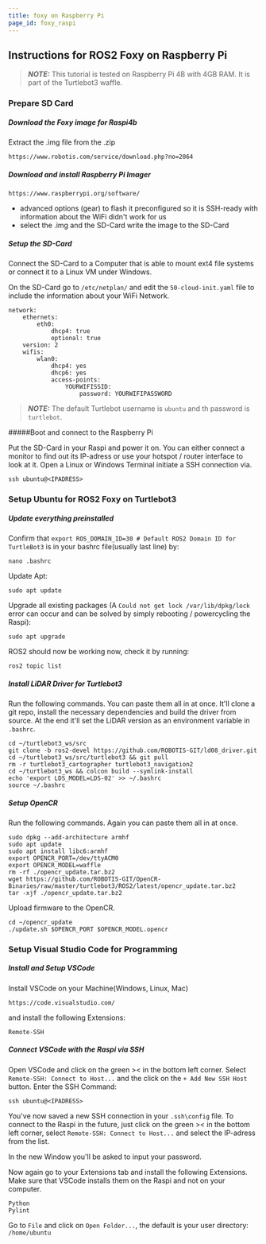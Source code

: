 ```yaml
---
title: foxy on Raspberry Pi
page_id: foxy_raspi
---
```


## Instructions for ROS2 Foxy on Raspberry Pi

> **_NOTE:_**
> This tutorial is tested on Raspberry Pi 4B with 4GB RAM. It is part of the Turtlebot3 waffle.


### Prepare SD Card

##### Download the Foxy image for Raspi4b 

Extract the .img file from the .zip

    https://www.robotis.com/service/download.php?no=2064


##### Download and install Raspberry Pi Imager

    https://www.raspberrypi.org/software/

- advanced options (gear) to flash it preconfigured so it is SSH-ready with information about the WiFi didn't work for us
- select the .img and the SD-Card write the image to the SD-Card


##### Setup the SD-Card

Connect the SD-Card to a Computer that is able to mount ext4 file systems or connect it to a Linux VM under Windows.

On the SD-Card go to `/etc/netplan/` and edit the `50-cloud-init.yaml` file to include the information about your WiFi Network.

    network:
        ethernets:
            eth0:
                dhcp4: true
                optional: true
        version: 2
        wifis:
            wlan0:
                dhcp4: yes
                dhcp6: yes
                access-points:
                    YOURWIFISSID:
                        password: YOURWIFIPASSWORD

> **_NOTE:_**
> The default Turtlebot username is `ubuntu` and th password is `turtlebot`.

#####Boot and connect to the Raspberry Pi

Put the SD-Card in your Raspi and power it on. You can either connect a monitor to find out its IP-adress or use your hotspot / router interface to look at it.
Open a Linux or Windows Terminal initiate a SSH connection via.

    ssh ubuntu@<IPADRESS>


### Setup Ubuntu for ROS2 Foxy on Turtlebot3


##### Update everything preinstalled

Confirm that `export ROS_DOMAIN_ID=30 # Default ROS2 Domain ID for TurtleBot3` is in your bashrc file(usually last line) by:

    nano .bashrc

Update Apt:
    
    sudo apt update

Upgrade all existing packages (A `Could not get lock /var/lib/dpkg/lock` error can occur and can be solved by simply rebooting / powercycling the Raspi):

    sudo apt upgrade

ROS2 should now be working now, check it by running:

    ros2 topic list


##### Install LiDAR Driver for Turtlebot3

Run the following commands. You can paste them all in at once. It'll clone a git repo, install the necessary dependencies and build the driver from source. At the end it'll set the LiDAR version as an environment variable in `.bashrc`.

    cd ~/turtlebot3_ws/src
    git clone -b ros2-devel https://github.com/ROBOTIS-GIT/ld08_driver.git
    cd ~/turtlebot3_ws/src/turtlebot3 && git pull
    rm -r turtlebot3_cartographer turtlebot3_navigation2
    cd ~/turtlebot3_ws && colcon build --symlink-install
    echo 'export LDS_MODEL=LDS-02' >> ~/.bashrc
    source ~/.bashrc


##### Setup OpenCR

Run the following commands. Again you can paste them all in at once.

    sudo dpkg --add-architecture armhf
    sudo apt update
    sudo apt install libc6:armhf
    export OPENCR_PORT=/dev/ttyACM0
    export OPENCR_MODEL=waffle
    rm -rf ./opencr_update.tar.bz2
    wget https://github.com/ROBOTIS-GIT/OpenCR-Binaries/raw/master/turtlebot3/ROS2/latest/opencr_update.tar.bz2
    tar -xjf ./opencr_update.tar.bz2

Upload firmware to the OpenCR.

    cd ~/opencr_update
    ./update.sh $OPENCR_PORT $OPENCR_MODEL.opencr


### Setup Visual Studio Code for Programming

##### Install and Setup VSCode

Install VSCode on your Machine(Windows, Linux, Mac)
    
    https://code.visualstudio.com/
 
and install the following Extensions:
    
    Remote-SSH


##### Connect VSCode with the Raspi via SSH

Open VSCode and click on the green >< in the bottom left corner. 
Select `Remote-SSH: Connect to Host...` and the click on the `+ Add New SSH Host` button.
Enter the SSH Command:

    ssh ubuntu@<IPADRESS>

You've now saved a new SSH connection in your `.ssh\config` file. To connect to the Raspi in the future, just click on the green >< in the bottom left corner, select `Remote-SSH: Connect to Host...` and select the IP-adress from the list.

In the new Window you'll be asked to input your password.

Now again go to your Extensions tab and install the following Extensions. Make sure that VSCode installs them on the Raspi and not on your computer.
    
    Python
    Pylint
    
Go to `File` and click on `Open Folder...`, the default is your user directory: `/home/ubuntu`

